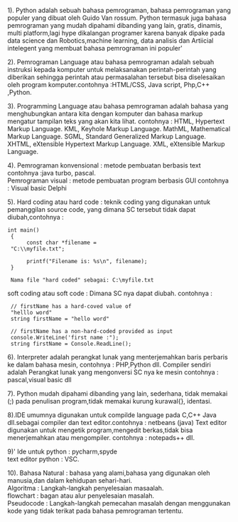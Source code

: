 1). Python adalah sebuah bahasa pemrograman, bahasa pemrograman yang populer yang dibuat oleh Guido Van rossum. Python termasuk juga bahasa pemrograman yang mudah dipahami dibanding yang lain, gratis, dinamis, multi platform,lagi hype dikalangan programer karena banyak dipake pada data science dan Robotics,machine learning, data analisis dan Artiicial intelegent yang membuat bahasa pemrograman ini populer'

2). Pemrograman Language atau bahasa pemrograman adalah sebuah instruksi kepada komputer untuk melaksanakan perintah-perintah yang diberikan sehingga perintah atau permasalahan tersebut bisa diselesaikan oleh program komputer.contohnya :HTML/CSS, Java script, Php,C++ ,Python.
    
3). Programming Language atau bahasa pemrograman adalah bahasa yang menghubungkan antara kita dengan komputer dan bahasa markup mengatur tampilan teks yang akan kita lihat.
contohnya :
HTML, Hypertext Markup Language.
KML, Keyhole Markup Language.
MathML, Mathematical Markup Language.
SGML, Standard Generalized Markup Language.
XHTML, eXtensible Hypertext Markup Language.
XML, eXtensible Markup Language.

4). Pemrograman konvensional : metode pembuatan berbasis text contohnya :java turbo, pascal.   
  Pemrograman visual : metode pembuatan program berbasis GUI contohnya : Visual basic Delphi
    
5). Hard coding atau hard code : teknik coding yang digunakan untuk pemanggilan source code, yang dimana SC tersebut tidak dapat diubah,contohnya : 
    
    int main()
     {
          const char *filename =
     "C:\\myfile.txt";

          printf("Filename is: %s\n", filename);
     }
     
     Nama file "hard coded" sebagai: C:\myfile.txt

soft coding atau soft code : Dimana SC nya dapat diubah. contohnya : 
     
     // firstName has a hard-coved value of
     "helllo word"
     string firstName = "hello word"
     
     // firstName has a non-hard-coded provided as input
     console.WriteLine('first name :");
     string firstName = Console.ReadLine();

6). Interpreter adalah perangkat lunak yang menterjemahkan baris perbaris ke dalam bahasa mesin, contohnya : PHP,Python dll.
Compiler sendiri adalah Perangkat lunak yang mengonversi SC nya ke mesin contohnya : pascal,visual basic dll

7). Python mudah dipahami dibanding yang lain, sederhana, tidak memakai (;) pada penulisan program,tidak memakai kurung kurawal{}, identasi.

8).IDE umumnya digunakan untuk compilde language pada C,C++ Java dll.sebagai compiler dan text editor.contohnya : netbeans (java)
Text editor digunakan untuk mengetik program,mengedit berkas,tidak bisa menerjemahkan atau mengompiler. contohnya : notepads++ dll.

9)' Ide untuk python : pycharm,spyde   
  text editor python : VSC.
    
10). Bahasa Natural : bahasa yang alami,bahasa yang digunakan oleh manusia,dan dalam kehidupan sehari-hari.                               
  Algoritma : Langkah-langkah penyelesaian masaalah.    
  flowchart : bagan atau alur penyelesaian masalah.    
  Pseudocode : Langkah-langkah pemecahan masalah dengan menggunakan kode yang tidak terikat pada bahasa pemrograman tertentu.



